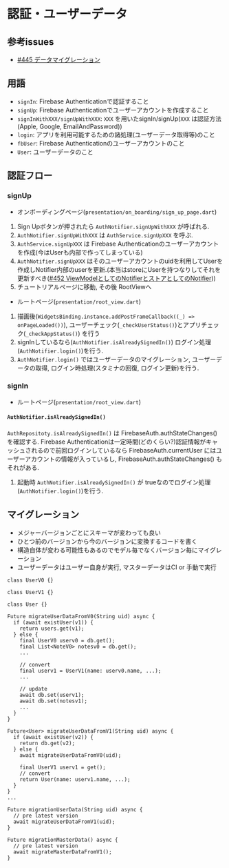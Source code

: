 # 認証・ユーザーデータ
## 参考issues
- [#445 データマイグレーション](https://github.com/worldrize/wr-app/issues/445)

## 用語
- `signIn`: Firebase Authenticationで認証すること
- `signUp`: Firebase Authenticationでユーザーアカウントを作成すること
- `signInWithXXX/signUpWithXXX`: `XXX` を用いたsignIn/signUp(`XXX` は認証方法(Apple, Google, EmailAndPassword))
- `login`: アプリを利用可能するための諸処理(ユーザーデータ取得等)のこと
- `fbUser`: Firebase Authenticationのユーザーアカウントのこと
- `User`: ユーザーデータのこと

## 認証フロー
### signUp
- オンボーディングページ(`presentation/on_boarding/sign_up_page.dart`)
1. Sign Upボタンが押されたら `AuthNotifier.signUpWithXXX` が呼ばれる.
2. `AuthNotifier.signUpWithXXX` は `AuthService.signUpXXX` を呼ぶ.
3. `AuthService.signUpXXX` は Firebase Authenticationのユーザーアカウントを作成(今はUserも内部で作ってしまっている)
4. `AuthNotifier.signUpXXX` はそのユーザーアカウントのuidを利用してUserを作成しNotifier内部のuserを更新.(本当はstoreにUserを持つなりしてそれを更新すべき([#452 ViewModelとしてのNotifierとストアとしてのNotifier](https://github.com/worldrize/wr-app/issues/452)))
5. チュートリアルページに移動, その後 RootViewへ

- ルートページ(`presentation/root_view.dart`)
1. 描画後(`WidgetsBinding.instance.addPostFrameCallback((_) => onPageLoaded())`), ユーザーチェック(`_checkUserStatus()`)とアプリチェック(`_checkAppStatus()`) を行う
2. signInしているなら(`AuthNotifier.isAlreadySignedIn()`) ログイン処理(`AuthNotifier.login()`)を行う.
3. `AuthNotifier.login()` ではユーザーデータのマイグレーション, ユーザーデータの取得, ログイン時処理(スタミナの回復, ログイン更新)を行う.

### signIn
- ルートページ(`presentation/root_view.dart`)
#### `AuthNotifier.isAlreadySignedIn()`
`AuthRepositoty.isAlreadySignedIn()` は FirebaseAuth.authStateChanges() を確認する.
Firebase Authenticationは一定時間(どのくらい?)認証情報がキャッシュされるので前回ログインしているなら
FirebaseAuth.currentUser にはユーザーアカウントの情報が入っているし, FirebaseAuth.authStateChanges() もそれがある.

1. 起動時 `AuthNotifier.isAlreadySignedIn()` が trueなのでログイン処理(`AuthNotifier.login()`)を行う.

## マイグレーション
- メジャーバージョンごとにスキーマが変わっても良い
- ひとつ前のバージョンから今のバージョンに変換するコードを書く
- 構造自体が変わる可能性もあるのでモデル毎でなくバージョン毎にマイグレーション
- ユーザーデータはユーザー自身が実行, マスターデータはCI or 手動で実行

```
class UserV0 {}

class UserV1 {}

class User {}

Future migrateUserDataFromV0(String uid) async {
  if (await existUser(v1)) {
    return users.get(v1);
  } else {
    final UserV0 userv0 = db.get();
    final List<NoteV0> notesv0 = db.get();
    ...

    // convert
    final userv1 = UserV1(name: userv0.name, ...);
    ...

    // update
    await db.set(userv1);
    await db.set(notesv1);
    ...
  }
}

Future<User> migrateUserDataFromV1(String uid) async {
  if (await existUser(v2)) {
    return db.get(v2);
  } else {
    await migrateUserDataFromV0(uid);

    final UserV1 userv1 = get();
    // convert
    return User(name: userv1.name, ...);
  }
}
...

Future migrationUserData(String uid) async {
  // pre latest version
  await migrateUserDataFromV1(uid);
}

Future migrationMasterData() async {
  // pre latest version
  await migrateMasterDataFromV1();
}
```